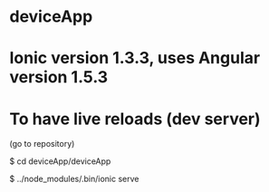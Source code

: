 # deviceApp

# Ionic version 1.3.3, uses Angular version 1.5.3

# To have live reloads (dev server)

(go to repository)

$ cd deviceApp/deviceApp

$ ../node_modules/.bin/ionic serve